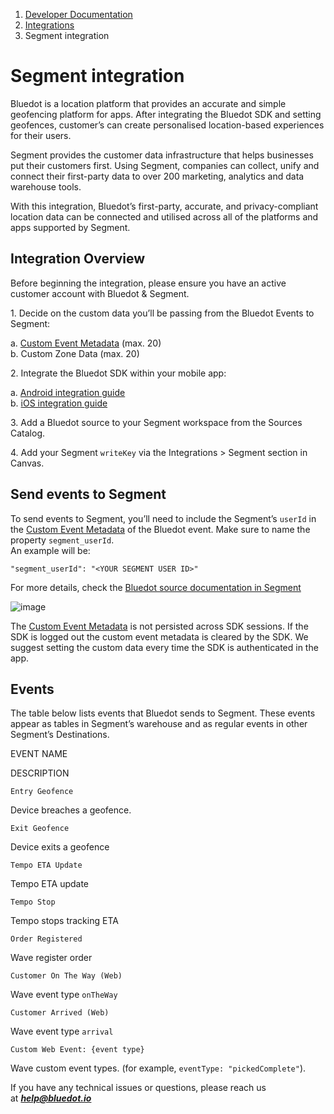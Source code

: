 1.  [Developer Documentation](https://docs.bluedot.io)
2.  [Integrations](https://docs.bluedot.io/integrations/)
3.  Segment integration

Segment integration
===================

Bluedot is a location platform that provides an accurate and simple geofencing platform for apps. After integrating the Bluedot SDK and setting geofences, customer’s can create personalised location-based experiences for their users.

Segment provides the customer data infrastructure that helps businesses put their customers first. Using Segment, companies can collect, unify and connect their first-party data to over 200 marketing, analytics and data warehouse tools.

With this integration, Bluedot’s first-party, accurate, and privacy-compliant location data can be connected and utilised across all of the platforms and apps supported by Segment.

Integration Overview
--------------------

Before beginning the integration, please ensure you have an active customer account with Bluedot & Segment.

1\. Decide on the custom data you’ll be passing from the Bluedot Events to Segment:

a. [Custom Event Metadata](https://docs.bluedot.io/custom-event-metadata/) (max. 20)  
b. Custom Zone Data (max. 20)

2. Integrate the Bluedot SDK within your mobile app:

a. [Android integration guide](https://docs.bluedot.io/android-sdk/)  
b. [iOS integration guide](https://docs.bluedot.io/ios-sdk/)

3. Add a Bluedot source to your Segment workspace from the Sources Catalog.

4\. Add your Segment `writeKey` via the Integrations > Segment section in Canvas.

Send events to Segment
----------------------

To send events to Segment, you’ll need to include the Segment’s `userId` in the [Custom Event Metadata](https://docs.bluedot.io/custom-event-metadata/) of the Bluedot event. Make sure to name the property `segment_userId`.  
An example will be:

`"segment_userId": "<YOUR SEGMENT USER ID>"   `

For more details, check the [Bluedot source documentation in Segment](https://segment.com/docs/connections/sources/catalog/cloud-apps/bluedot/)

![image](https://docs.bluedot.io/wp-content/uploads/2021/07/info.png)

The [Custom Event Metadata](https://docs.bluedot.io/custom-event-metadata/) is not persisted across SDK sessions. If the SDK is logged out the custom event metadata is cleared by the SDK. We suggest setting the custom data every time the SDK is authenticated in the app.

Events
------

The table below lists events that Bluedot sends to Segment. These events appear as tables in Segment’s warehouse and as regular events in other Segment’s Destinations.

EVENT NAME

DESCRIPTION

`Entry Geofence`

Device breaches a geofence.

`Exit Geofence`

Device exits a geofence

`Tempo ETA Update`

Tempo ETA update

`Tempo Stop`

Tempo stops tracking ETA

`Order Registered`

Wave register order

`Customer On The Way (Web)`

Wave event type `onTheWay`

`Customer Arrived (Web)`

Wave event type `arrival`

`Custom Web Event: {event type}`

Wave custom event types. (for example, `eventType: "pickedComplete"`).

If you have any technical issues or questions, please reach us at [**_help@bluedot.io_**](mailto:help@bluedot.io)